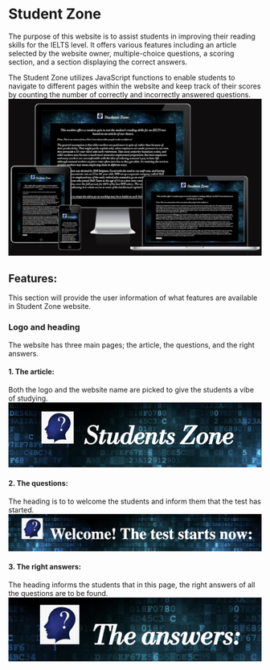 # Student Zone
The purpose of this website is to assist students in improving their reading skills for the IELTS level. It offers various features including an article selected by the website owner, multiple-choice questions, a scoring section, and a section displaying the correct answers.

The Student Zone utilizes JavaScript functions to enable students to navigate to different pages within the website and keep track of their scores by counting the number of correctly and incorrectly answered questions.
![Alt Text](assets/images/media.png)

## Features:
This section will provide the user information of what features are available in Student Zone website.

### Logo and heading
The website has three main pages; the article, the questions, and the right answers.

#### 1. The article:
Both the logo and the website name are picked to give the students a vibe of studying.
![Alt Text](assets/images/heading.png)

#### 2. The questions:
The heading is to to welcome the students and inform them that the test has started.
![Alt Text](assets/images/test.png)

#### 3. The right answers:
The heading informs the students that in this page, the right answers of all the questions are to be found.
![Alt Text](assets/images/answers.png)
